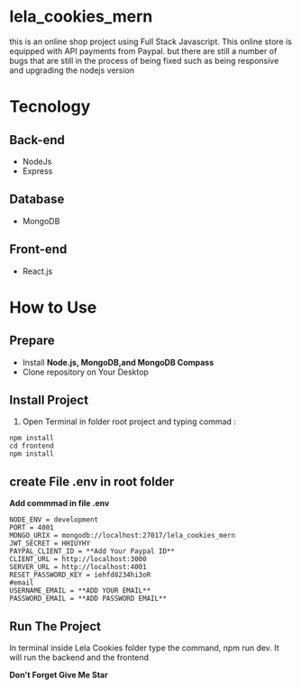 ﻿# lela_cookies_mern
this is an online shop project using Full Stack Javascript. This online store is equipped with API payments from Paypal. but there are still a number of bugs that are still in the process of being fixed such as being responsive and upgrading the nodejs version

# Tecnology
## Back-end
- NodeJs
- Express
## Database
- MongoDB
## Front-end
- React.js

# How to Use
## Prepare
* Install **Node.js, MongoDB,and MongoDB Compass**
* Clone repository on Your Desktop
## Install Project 
1. Open Terminal in folder root project and typing commad :
```
npm install
cd frontend
npm install
```
##  create File .env in root folder
**Add commmad in file .env**
```
NODE_ENV = development
PORT = 4001
MONGO_URIX = mongodb://localhost:27017/lela_cookies_mern
JWT_SECRET = HHIUYHY
PAYPAL_CLIENT_ID = **Add Your Paypal ID**
CLIENT_URL = http://localhost:3000
SERVER_URL = http://localhost:4001
RESET_PASSWORD_KEY = iehfd8234hi3oR
#email
USERNAME_EMAIL = **ADD YOUR EMAIL**
PASSWORD_EMAIL = **ADD PASSWORD EMAIL**
```
## Run The Project
In terminal inside Lela Cookies folder type the command, npm run dev. It will run the backend and the frontend

**Don't Forget Give Me Star**
